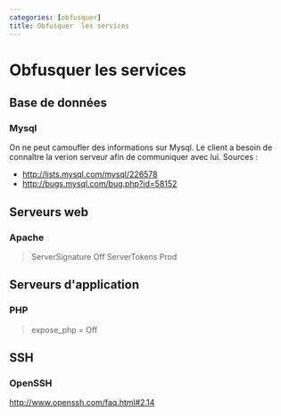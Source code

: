 ```yaml
---
categories: [obfusquer]
title: Obfusquer  les services
--- 
```


# Obfusquer les services

## Base de données

### Mysql

On ne peut camoufler des informations sur Mysql. Le client a besoin de connaître la verion serveur afin de communiquer avec lui.
Sources :

- http://lists.mysql.com/mysql/226578
- http://bugs.mysql.com/bug.php?id=58152

## Serveurs web

### Apache 

> ServerSignature Off
> ServerTokens Prod


## Serveurs d'application

### PHP

> expose_php = Off


## SSH

### OpenSSH

http://www.openssh.com/faq.html#2.14